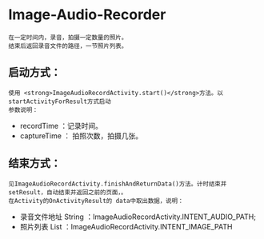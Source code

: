   # Image-Audio-Recorder
  ```text
在一定时间内，录音，拍摄一定数量的照片。
结束后返回录音文件的路径，一节照片列表。
```
## 启动方式：
    使用 <strong>ImageAudioRecordActivity.start()</strong>方法。以startActivityForResult方式启动
    参数说明：
 
 - recordTime ：记录时间。
 - captureTime ： 拍照次数，拍摄几张。

## 结束方式：
    见ImageAudioRecordActivity.finishAndReturnData()方法。计时结束并setResult，自动结束并返回之前的页面，。
    在Activity的OnActivityResult的 data中取出数据，说明：
  
  - 录音文件地址 String ：ImageAudioRecordActivity.INTENT_AUDIO_PATH;
  - 照片列表 List<String> ：ImageAudioRecordActivity.INTENT_IMAGE_PATH
    